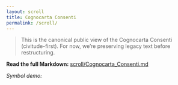 ```yaml
---
layout: scroll
title: Cognocarta Consenti
permalink: /scroll/
---
```


> This is the canonical public view of the Cognocarta Consenti (civitude-first).
> For now, we’re preserving legacy text before restructuring.

**Read the full Markdown:** [scroll/Cognocarta_Consenti.md](/scroll/Cognocarta_Consenti.md)

*Symbol demo:* <span class="gib" data-gib="consent" data-fallback="CONSENT"></span>

